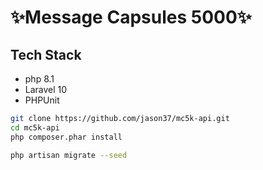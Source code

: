 # ✨Message Capsules 5000✨

## Tech Stack
- php 8.1
- Laravel 10
- PHPUnit

```sh
git clone https://github.com/jason37/mc5k-api.git
cd mc5k-api
php composer.phar install

php artisan migrate --seed

```

